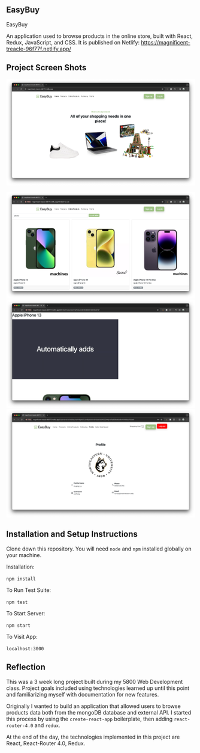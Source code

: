 ## EasyBuy
EasyBuy

An application used to browse products in the online store, built with React, Redux, JavaScript, and CSS. It is published on Netlify: https://magnificent-treacle-96f77f.netlify.app/

## Project Screen Shots

![ScreenShots4](ScreenShots/ScreenShots4.png)

![ScreenShots3](ScreenShots/ScreenShots3.png)
![ScreenShots2](ScreenShots/ScreenShots2.png)
![ScreenShots1](ScreenShots/ScreenShots1.png)

## Installation and Setup Instructions

Clone down this repository. You will need `node` and `npm` installed globally on your machine.  

Installation:

`npm install`  

To Run Test Suite:  

`npm test`  

To Start Server:

`npm start`  

To Visit App:

`localhost:3000`  

## Reflection

This was a 3 week long project built during my 5800 Web Development class. Project goals included using technologies learned up until this point and familiarizing myself with documentation for new features.  

Originally I wanted to build an application that allowed users to browse products data both from the mongoDB database and external API. I started this process by using the `create-react-app` boilerplate, then adding `react-router-4.0` and `redux`.  

At the end of the day, the technologies implemented in this project are React, React-Router 4.0, Redux. 
